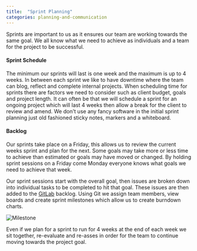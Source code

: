 ```yaml
---
title:  "Sprint Planning"
categories: planning-and-communication
---
```


Sprints are important to us as it ensures our team are working towards the same goal. We all know what we need to achieve as individuals and a team for the project to be successful. 

<h4> Sprint Schedule </h4> 

The minimum our sprints will last is one week and the maximum is up to 4 weeks. In between each sprint we like to have downtime where the team can blog, reflect and complete internal projects. When scheduling time for sprints there are factors we need to consider such as client budget, goals and project length. It can often be that we will schedule a sprint for an ongoing project which will last 4 weeks then allow a break for the client to review and amend. We don't use any fancy software in the initial sprint planning just old fashioned sticky notes, markers and a whiteboard. 

<h4> Backlog </h4>

Our sprints take place on a Friday, this allows us to review the current weeks sprint and plan for the next. Some goals may take more or less time to achieve than estimated or goals may have moved or changed. By holding sprint sessions on a Friday come Monday everyone knows what goals we need to achieve that week. 

Our sprint sessions start with the overall goal, then issues are broken down into individual tasks to be completed to hit that goal. These issues are then added to the [GitLab](https://gitlab.com) backlog. Using Git we assign team members, view boards and create sprint milestones which allow us to create burndown charts. 

![Milestone](https://image.ibb.co/hiyesa/Screen_Shot_2017_05_31_at_11_14_19.jpg)

Even if we plan for a sprint to run for 4 weeks at the end of each week we sit together, re-evaluate and re-asses in order for the team to continue moving towards the project goal. 
 
 
